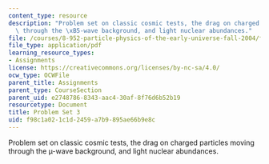 ```yaml
---
content_type: resource
description: "Problem set on classic cosmic tests, the drag on charged particles moving\
  \ through the \xB5-wave background, and light nuclear abundances."
file: /courses/8-952-particle-physics-of-the-early-universe-fall-2004/f98c1a021c1d2459a7b9895ae66b9e8c_ps3.pdf
file_type: application/pdf
learning_resource_types:
- Assignments
license: https://creativecommons.org/licenses/by-nc-sa/4.0/
ocw_type: OCWFile
parent_title: Assignments
parent_type: CourseSection
parent_uid: e2748786-8343-aac4-30af-8f76d6b52b19
resourcetype: Document
title: Problem Set 3
uid: f98c1a02-1c1d-2459-a7b9-895ae66b9e8c
---
```

Problem set on classic cosmic tests, the drag on charged particles moving through the µ-wave background, and light nuclear abundances.